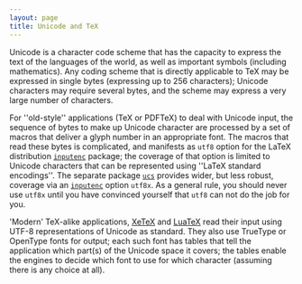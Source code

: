 ```yaml
---
layout: page
title: Unicode and TeX
---
```


Unicode is a character code scheme that has the capacity to express
the text of the languages of the world, as well as important symbols
(including mathematics).  Any coding scheme that is directly
applicable to TeX may be expressed in single bytes (expressing up
to 256 characters); Unicode characters may require several bytes, and
the scheme may express a very large number of characters.

For ''old-style'' applications (TeX or PDFTeX) to deal with
Unicode input, the sequence of bytes to make up Unicode character are
processed by a set of macros that deliver a glyph number in an
appropriate font.  The macros that read these bytes is complicated,
and manifests as `utf8` option for the LaTeX distribution
[`inputenc`](http://ctan.org/pkg/inputenc) package; the coverage of that option is limited to
Unicode characters that can be represented using ''LaTeX standard
encodings''.  The separate package [`ucs`](http://ctan.org/pkg/ucs) provides wider, but
less robust, coverage via an [`inputenc`](http://ctan.org/pkg/inputenc) option
`utf8x`.  As a general rule, you should never use
`utf8x` until you have convinced yourself that
`utf8` can not do the job for you.

'Modern' TeX-alike applications, [XeTeX](./FAQ-xetex.html) and
[LuaTeX](./FAQ-luatex.html) read their input using UTF-8
representations of Unicode as standard.  They also use TrueType or
OpenType fonts for output; each such font has tables that tell the
application which part(s) of the Unicode space it covers; the tables
enable the engines to decide which font to use for which character
(assuming there is any choice at all).

